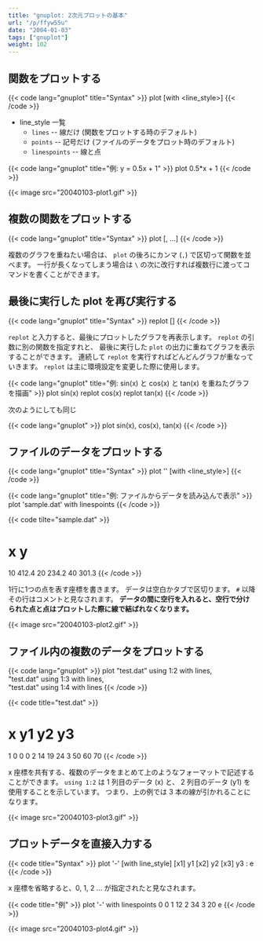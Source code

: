 ```yaml
---
title: "gnuplot: 2次元プロットの基本"
url: "/p/ffyw55u"
date: "2004-01-03"
tags: ["gnuplot"]
weight: 102
---
```


関数をプロットする
----

{{< code lang="gnuplot" title="Syntax" >}}
plot <expression> [with <line_style>]
{{< /code >}}

* line_style 一覧
    * `lines` -- 線だけ (関数をプロットする時のデフォルト)
    * `points` -- 記号だけ (ファイルのデータをプロット時のデフォルト)
    * `linespoints` -- 線と点

{{< code lang="gnuplot" title="例: y = 0.5x + 1" >}}
plot 0.5*x + 1
{{< /code >}}

{{< image src="20040103-plot1.gif" >}}


複数の関数をプロットする
----

{{< code lang="gnuplot" title="Syntax" >}}
plot <expression> [, <expression>...]
{{< /code >}}

複数のグラフを重ねたい場合は、 `plot` の後ろにカンマ (`,`) で区切って関数を並べます。
一行が長くなってしまう場合は `\` の次に改行すれば複数行に渡ってコマンドを書くことができます。


最後に実行した plot を再び実行する
----

{{< code lang="gnuplot" title="Syntax"  >}}
replot [<expression>]
{{< /code >}}

`replot` と入力すると、最後にプロットしたグラフを再表示します。
`replot` の引数に別の関数を指定すれと、 最後に実行した `plot` の出力に重ねてグラフを表示することができます。
連続して `replot` を実行すればどんどんグラフが重なっていきます。
`replot` は主に環境設定を変更した際に使用します。

{{< code lang="gnuplot" title="例: sin(x) と cos(x) と tan(x) を重ねたグラフを描画"  >}}
plot sin(x)
replot cos(x)
replot tan(x)
{{< /code >}}

次のようにしても同じ

{{< code lang="gnuplot" >}}
plot sin(x), cos(x), tan(x)
{{< /code >}}


ファイルのデータをプロットする
----

{{< code lang="gnuplot" title="Syntax" >}}
plot '<filename>' [with <line_style>]
{{< /code >}}

{{< code lang="gnuplot" title="例: ファイルからデータを読み込んで表示"  >}}
plot 'sample.dat' with linespoints
{{< /code >}}

{{< code tilte="sample.dat" >}}
# x    y
10     412.4
20     234.2
40     301.3
{{< /code >}}

1行に1つの点を表す座標を書きます。
データは空白かタブで区切ります。
`#` 以降その行はコメントと見なされます。
**データの間に空行を入れると、空行で分けられた点と点はプロットした際に線で結ばれなくなります。**

{{< image src="20040103-plot2.gif" >}}


ファイル内の複数のデータをプロットする
----

{{< code lang="gnuplot" >}}
plot "test.dat" using 1:2 with lines,\
     "test.dat" using 1:3 with lines,\
     "test.dat" using 1:4 with lines
{{< /code >}}

{{< code title="test.dat" >}}
# x  y1  y2  y3
  1   0   0   0
  2  14  19  24
  3  50  60  70
{{< /code >}}

x 座標を共有する、複数のデータをまとめて上のようなフォーマットで記述することができます。
`using 1:2` は 1 列目のデータ (x) と、 2 列目のデータ (y1) を使用することを示しています。
つまり、上の例では 3 本の線が引かれることになります。

{{< image src="20040103-plot3.gif" >}}


プロットデータを直接入力する
----

{{< code title="Syntax" >}}
plot '-' [with line_style]
[x1] y1
[x2] y2
[x3] y3
  :
e
{{< /code >}}

x 座標を省略すると、0, 1, 2 ... が指定されたと見なされます。

{{< code title="例" >}}
plot '-' with linespoints
0 0
1 12
2 34
3 20
e
{{< /code >}}

{{< image src="20040103-plot4.gif" >}}

